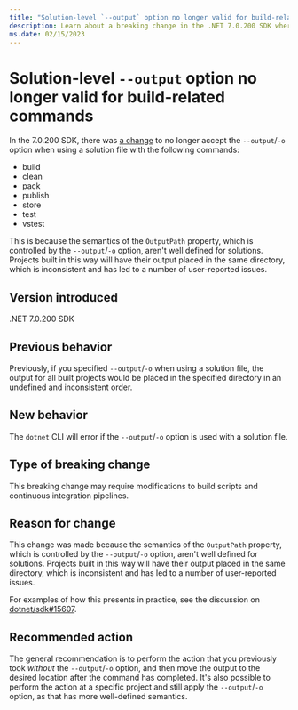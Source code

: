 ```yaml
---
title: "Solution-level `--output` option no longer valid for build-related commands"
description: Learn about a breaking change in the .NET 7.0.200 SDK where using the `--output` option is no longer valid when using a solution file
ms.date: 02/15/2023
---
```

# Solution-level `--output` option no longer valid for build-related commands

In the 7.0.200 SDK, there was [a change](https://github.com/dotnet/sdk/pull/29065) to no longer accept the `--output`/`-o` option when using a solution file with the following commands:

* build
* clean
* pack
* publish
* store
* test
* vstest

This is because the semantics of the `OutputPath` property, which is controlled by the `--output`/`-o` option, aren't well defined for solutions. Projects built in this way will have their output placed in the same directory, which is inconsistent and has led to a number of user-reported issues.

## Version introduced

.NET 7.0.200 SDK

## Previous behavior

Previously, if you specified `--output`/`-o` when using a solution file, the output for all built projects would be placed in the specified directory in an undefined and inconsistent order.

## New behavior

The `dotnet` CLI will error if the `--output`/`-o` option is used with a solution file.

## Type of breaking change

This breaking change may require modifications to build scripts and continuous integration pipelines.

## Reason for change

This change was made because the semantics of the `OutputPath` property, which is controlled by the `--output`/`-o` option, aren't well defined for solutions. Projects built in this way will have their output placed in the same directory, which is inconsistent and has led to a number of user-reported issues.

For examples of how this presents in practice, see the discussion on [dotnet/sdk#15607](https://github.com/dotnet/sdk/issues/15607).

## Recommended action

The general recommendation is to perform the action that you previously took _without_ the `--output`/`-o` option, and then move the output to the desired location after the command has completed. It's also possible to perform the action at a specific project and still apply the `--output`/`-o` option, as that has more well-defined semantics.
